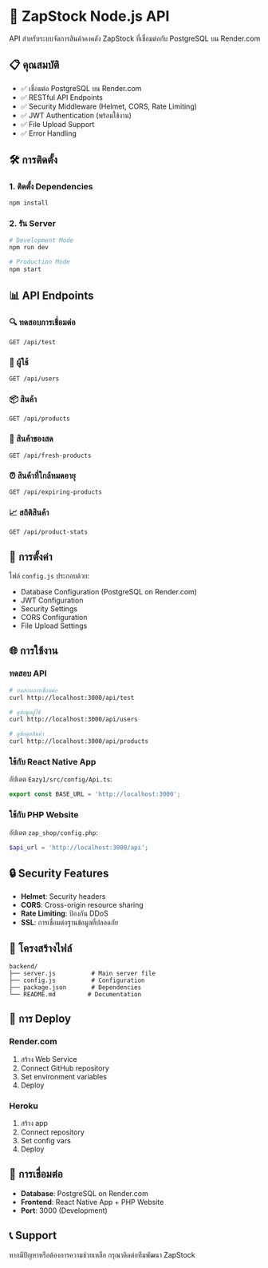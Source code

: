 # 🚀 ZapStock Node.js API

API สำหรับระบบจัดการสินค้าคงคลัง ZapStock ที่เชื่อมต่อกับ PostgreSQL บน Render.com

## 📋 คุณสมบัติ

- ✅ เชื่อมต่อ PostgreSQL บน Render.com
- ✅ RESTful API Endpoints
- ✅ Security Middleware (Helmet, CORS, Rate Limiting)
- ✅ JWT Authentication (พร้อมใช้งาน)
- ✅ File Upload Support
- ✅ Error Handling

## 🛠️ การติดตั้ง

### 1. ติดตั้ง Dependencies
```bash
npm install
```

### 2. รัน Server
```bash
# Development Mode
npm run dev

# Production Mode
npm start
```

## 📊 API Endpoints

### 🔍 ทดสอบการเชื่อมต่อ
```
GET /api/test
```

### 👥 ผู้ใช้
```
GET /api/users
```

### 📦 สินค้า
```
GET /api/products
```

### 🥬 สินค้าของสด
```
GET /api/fresh-products
```

### ⏰ สินค้าที่ใกล้หมดอายุ
```
GET /api/expiring-products
```

### 📈 สถิติสินค้า
```
GET /api/product-stats
```

## 🔧 การตั้งค่า

ไฟล์ `config.js` ประกอบด้วย:
- Database Configuration (PostgreSQL on Render.com)
- JWT Configuration
- Security Settings
- CORS Configuration
- File Upload Settings

## 🌐 การใช้งาน

### ทดสอบ API
```bash
# ทดสอบการเชื่อมต่อ
curl http://localhost:3000/api/test

# ดูข้อมูลผู้ใช้
curl http://localhost:3000/api/users

# ดูข้อมูลสินค้า
curl http://localhost:3000/api/products
```

### ใช้กับ React Native App
อัปเดต `Eazy1/src/config/Api.ts`:
```typescript
export const BASE_URL = 'http://localhost:3000';
```

### ใช้กับ PHP Website
อัปเดต `zap_shop/config.php`:
```php
$api_url = 'http://localhost:3000/api';
```

## 🔒 Security Features

- **Helmet**: Security headers
- **CORS**: Cross-origin resource sharing
- **Rate Limiting**: ป้องกัน DDoS
- **SSL**: การเชื่อมต่อฐานข้อมูลที่ปลอดภัย

## 📁 โครงสร้างไฟล์

```
backend/
├── server.js          # Main server file
├── config.js          # Configuration
├── package.json       # Dependencies
└── README.md         # Documentation
```

## 🚀 การ Deploy

### Render.com
1. สร้าง Web Service
2. Connect GitHub repository
3. Set environment variables
4. Deploy

### Heroku
1. สร้าง app
2. Connect repository
3. Set config vars
4. Deploy

## 🔗 การเชื่อมต่อ

- **Database**: PostgreSQL on Render.com
- **Frontend**: React Native App + PHP Website
- **Port**: 3000 (Development)

## 📞 Support

หากมีปัญหาหรือต้องการความช่วยเหลือ กรุณาติดต่อทีมพัฒนา ZapStock


